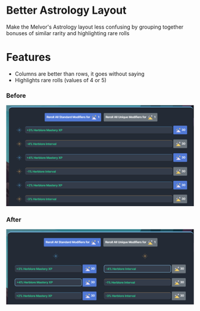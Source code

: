 # Better Astrology Layout
 Make the Melvor's Astrology layout less confusing by grouping together bonuses of similar rarity and highlighting rare rolls

 # Features
 - Columns are better than rows, it goes without saying
 - Highlights rare rolls (values of 4 or 5)

### Before
![Before](/assets/images/before.png)

### After
![After](/assets/images/after.png)